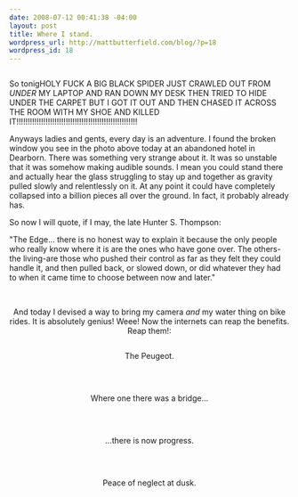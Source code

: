 ```yaml
--- 
date: 2008-07-12 00:41:38 -04:00
layout: post
title: Where I stand.
wordpress_url: http://mattbutterfield.com/blog/?p=18
wordpress_id: 18
---
```

<img src="http://farm4.static.flickr.com/3137/2660463242_402817bdd5_o.jpg" alt="" />

So tonigHOLY FUCK A BIG BLACK SPIDER JUST CRAWLED  OUT FROM <em>UNDER</em> MY LAPTOP AND RAN DOWN MY DESK THEN TRIED TO HIDE UNDER THE CARPET BUT I GOT IT OUT AND THEN CHASED IT ACROSS THE ROOM WITH MY SHOE AND KILLED IT!!!!!!!!!!!!!!!!!!!!!!!!!!!!!!!!!!!!!!!!!!!!!!!!!!!!!!

Anyways ladies and gents, every day is an adventure.  I found the broken window you see in the photo above today at an abandoned hotel in Dearborn.  There was something very strange about it.  It was so unstable that it was somehow making audible sounds.  I mean you could stand there and actually hear the glass struggling to stay up and together as gravity pulled slowly and relentlessly on it.  At any point it could have completely collapsed into a billion pieces all over the ground.  In fact, it probably already has.

So now I will quote, if I may, the late Hunter S. Thompson:

"The Edge... there is no honest way to explain it because the only people who really know where it is are the ones who have gone over. The others-the living-are those who pushed their control as far as they felt they could handle it, and then pulled back, or slowed down, or did whatever they had to when it came time to choose between now and later."
<p align="left">&nbsp;</p>
<p style="text-align: center;">And today I devised a way to bring my camera <em>and</em> my water thing on bike rides.  It is absolutely genius!  Weee!  Now the internets can reap the benefits.  Reap them!:</p>
<p style="text-align: center;"><img src="http://farm3.static.flickr.com/2420/2660463572_44c0b51af6_o.jpg" alt="" /></p>
<p style="text-align: center;">The Peugeot.</p>
<p align="left">&nbsp;</p>

<p style="text-align: center;"><img src="http://farm4.static.flickr.com/3202/2659634889_60bd235346_o.jpg" alt="" /></p>
<p style="text-align: center;">Where one there was a bridge...</p>
<p align="left">&nbsp;</p>
<p style="text-align: center;"><img class="aligncenter" src="http://farm4.static.flickr.com/3026/2660463330_c53f580b69_o.jpg" alt="" /></p>
<p style="text-align: center;">...there is now progress.</p>
<p align="left">&nbsp;</p>

<p style="text-align: center;"><img src="http://farm4.static.flickr.com/3092/2659634497_6c92f737d0_o.jpg" alt="" /></p>
<p style="text-align: center;">Peace of neglect at dusk.</p>
<p align="left">&nbsp;</p>
